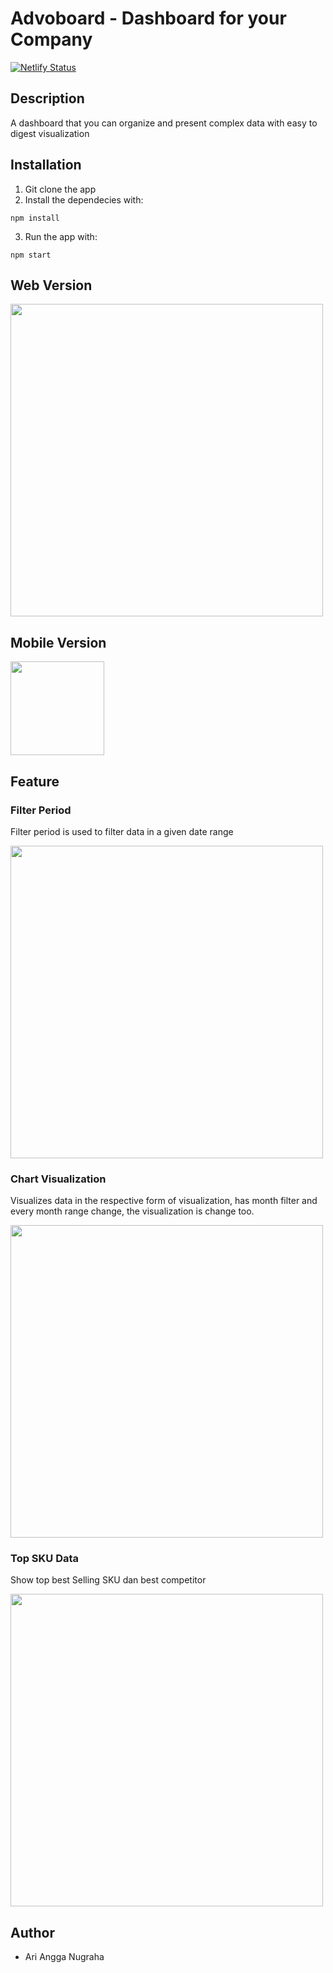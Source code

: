 # Advoboard - Dashboard for your Company

[![Netlify Status](https://api.netlify.com/api/v1/badges/74ae2fdb-9dee-42b3-86c9-e0f0198795c9/deploy-status)](https://app.netlify.com/sites/advoboard/deploys)


## Description

A dashboard that you can organize and present complex data with easy to digest visualization

## Installation

1. Git clone the app
2. Install the dependecies with:

```
npm install
```
3. Run the app with:
```
npm start
```

## Web Version

<img src="https://i.ibb.co/y59G9Dy/web.jpg" width="500">

## Mobile Version

<img src="https://i.ibb.co/Z6Yh75R/mobile.jpg" width="150">

## Feature

### Filter Period
Filter period is used to filter data in a given date range

<img src="https://i.ibb.co/929XPbq/period.jpg" width="500">

### Chart Visualization
Visualizes data in the respective form of visualization, has month filter and every month range change, the visualization is change too.

<img src="https://i.ibb.co/jTmZH6G/visualization.jpg" width="500">

### Top SKU Data
Show top best Selling SKU dan best competitor

<img src="https://i.ibb.co/88JBYFs/sku.jpg" width="500">

## Author

- Ari Angga Nugraha